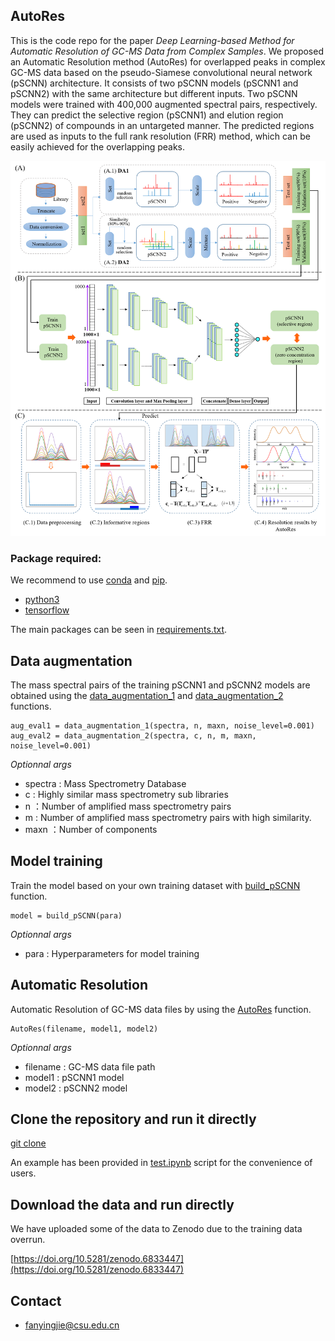 ## AutoRes

This is the code repo for the paper *Deep Learning-based Method for Automatic Resolution of GC-MS Data from Complex Samples*. We proposed an Automatic Resolution method (AutoRes) for overlapped peaks in complex GC-MS data based on the pseudo-Siamese convolutional neural network (pSCNN) architecture. It consists of two pSCNN models (pSCNN1 and pSCNN2) with the same architecture but different inputs. Two pSCNN models were trained with 400,000 augmented spectral pairs, respectively. They can predict the selective region (pSCNN1) and elution region (pSCNN2) of compounds in an untargeted manner. The predicted regions are used as inputs to the full rank resolution (FRR) method, which can be easily achieved for the overlapping peaks.

<div align="center">
<img src="https://github.com/dyjfan/AutoRes/blob/main/workflow.png" width=809 height=600 />
</div>






### Package required:
We recommend to use [conda](https://conda.io/docs/user-guide/install/download.html) and [pip](https://pypi.org/project/pip/).
- [python3](https://www.python.org/)
- [tensorflow](https://www.tensorflow.org) 

The main packages can be seen in [requirements.txt](https://github.com/dyjfan/AutoRes/blob/main/requirements.txt).

## Data augmentation

The mass spectral pairs of the training pSCNN1 and pSCNN2 models are obtained using the [data_augmentation_1](https://github.com/dyjfan/AutoRes/blob/main/pSCNN/da.py#L23) and [data_augmentation_2](https://github.com/dyjfan/AutoRes/blob/main/pSCNN/da.py#L47) functions.

    aug_eval1 = data_augmentation_1(spectra, n, maxn, noise_level=0.001)
    aug_eval2 = data_augmentation_2(spectra, c, n, m, maxn, noise_level=0.001)

*Optionnal args*
- spectra : Mass Spectrometry Database 
- c : Highly similar mass spectrometry sub libraries
- n ：Number of amplified mass spectrometry pairs
- m : Number of amplified mass spectrometry pairs with high similarity.
- maxn ：Number of components

## Model training
Train the model based on your own training dataset with [build_pSCNN](https://github.com/dyjfan/AutoRes/blob/main/pSCNN/snn.py#L69) function.

    model = build_pSCNN(para)

*Optionnal args*
- para : Hyperparameters for model training

## Automatic Resolution

Automatic Resolution of GC-MS data files by using the [AutoRes](https://github.com/dyjfan/AutoRes/blob/main/AutoRes/AutoRes.py#L354) function.

    AutoRes(filename, model1, model2)
    
*Optionnal args*
- filename : GC-MS data file path
- model1 : pSCNN1 model
- model2 : pSCNN2 model

## Clone the repository and run it directly
[git clone](https://github.com/dyjfan/AutoRes)

An example has been provided in [test.ipynb](https://github.com/dyjfan/AutoRes/blob/main/test.ipynb) script for the convenience of users.

## Download the data and run directly
We have uploaded some of the data to Zenodo due to the training data overrun.

[https://doi.org/10.5281/zenodo.6833447](https://doi.org/10.5281/zenodo.6833447)

## Contact
- fanyingjie@csu.edu.cn
